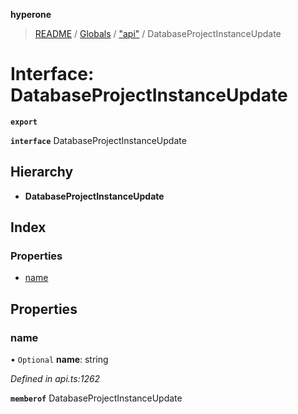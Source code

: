 **hyperone**

> [README](../README.md) / [Globals](../globals.md) / ["api"](../modules/_api_.md) / DatabaseProjectInstanceUpdate

# Interface: DatabaseProjectInstanceUpdate

**`export`** 

**`interface`** DatabaseProjectInstanceUpdate

## Hierarchy

* **DatabaseProjectInstanceUpdate**

## Index

### Properties

* [name](_api_.databaseprojectinstanceupdate.md#name)

## Properties

### name

• `Optional` **name**: string

*Defined in api.ts:1262*

**`memberof`** DatabaseProjectInstanceUpdate
